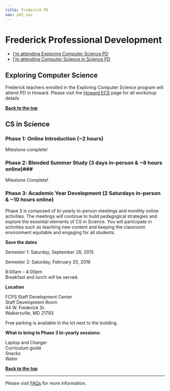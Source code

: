 ```yaml
---
title: Frederick PD
nav: pd2_nav
---
```

<a id="top"></a>

# Frederick Professional Development

- [I'm attending Exploring Computer Science PD](#ecs)
- [I'm attending Computer Science in Science PD](#science)


<a id="ecs"></a>

## Exploring Computer Science

Frederick teachers enrolled in the Exploring Computer Science program will attend PD in Howard. Please visit the [Howard ECS](https://code.org/educate/pd/15-16/howard) page for all  workshop details



[**Back to the top**](#top)


<a id="science"></a>

## CS in Science

### Phase 1: Online Introduction (~2 hours) ###

Milestone complete!

### Phase 2: Blended Summer Study (3 days in-person & ~8 hours online)###


Milestone Complete! 


### Phase 3: Academic Year Development (2 Saturdays in-person & ~10 hours online) ###

Phase 3 is composed of bi-yearly in-person meetings and monthly online activities. The meetings will continue to build pedagogical strategies and explore the essential elements of CS in Science. You will participate in activities such as teaching new content and keeping the classroom environment equitable and engaging for all students.


**Save the dates**

Semester 1: Saturday, September 26, 2015 

Semester 2: Saturday, February 20, 2016 

8:00am - 4:00pm<br/>
Breakfast and lunch will be served. 

**Location**

FCPS Staff Development Center<br/>
Staff Development Room<br/>
44 W. Frederick St.<br/> 
Walkersville, MD 21793

Free parking is available in the lot next to the building.


**What to bring to Phase 3 bi-yearly sessions:**

Laptop and Charger
<br/>
Curriculum guide
<br/>
Snacks
<br/>
Water


[**Back to the top**](#top)

----------
Please visit [FAQs](/educate/pd/15-16/faq) for more information.

<br />
<br />